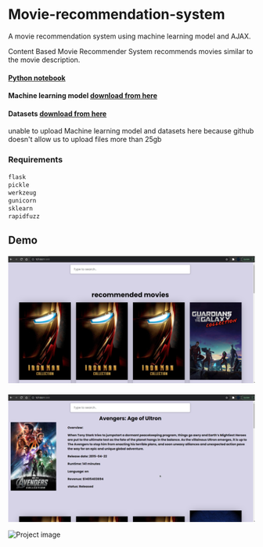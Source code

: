 # Movie-recommendation-system
A movie recommendation system using machine learning model and AJAX.

Content Based Movie Recommender System recommends movies similar to the movie description.

#### [Python notebook](https://nbviewer.jupyter.org/github/atultyagi612/Movie-recommendation-system/blob/main/movie%20recommendation%20notebook.ipynb)

#### Machine learning model [download from here](https://drive.google.com/file/d/1PER3b0uOJG0Z0YFcpT9EPZ41l1ZZo-4d/view?usp=sharing)

#### Datasets [download from here](https://drive.google.com/file/d/1-CaWPZLtxoxKhmrMNAEaJMmC4X5_kED6/view?usp=sharing)

unable to upload Machine learning model and datasets here because github doesn't allow us to upload files more than 25gb

### Requirements
```
flask
pickle
werkzeug
gunicorn
sklearn
rapidfuzz
```

## Demo

#### 
![Project image](demo/front%20image.png)

#### 
![Project image](demo/2.png)

![Project image](https://drive.google.com/file/d/1iEKanoiQjqVXu5Z23n4ksY0WGrvLQXWc/view)
